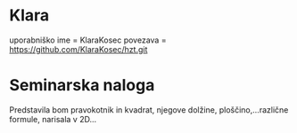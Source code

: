 # Klara
uporabniško ime = KlaraKosec
povezava = https://github.com/KlaraKosec/hzt.git

# Seminarska naloga
Predstavila bom pravokotnik in kvadrat, njegove dolžine, ploščino,...različne formule, narisala v 2D...
